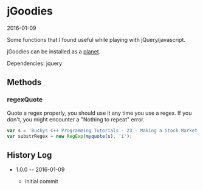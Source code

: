 jGoodies
==============
2016-01-09


Some functions that I found useful while playing with jQuery/javascript.



jGoodies can be installed as a [planet](https://github.com/lingtalfi/Observer/blob/master/article/article.planetReference.eng.md).


Dependencies: jquery 



Methods
---------

### regexQuote 

Quote a regex properly, you should use it any time you use a regex.
If you don't, you might encounter a "Nothing to repeat" error.
 
```js
var s = 'Buckys C++ Programming Tutorials - 23 - Making a Stock Market Simulator!.mp4';
var substrRegex = new RegExp(myquote(s), 'i');
``` 











History Log
------------------
    
- 1.0.0 -- 2016-01-09

    - initial commit
    
    









